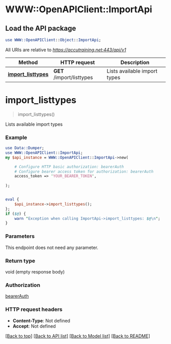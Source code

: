# WWW::OpenAPIClient::ImportApi

## Load the API package
```perl
use WWW::OpenAPIClient::Object::ImportApi;
```

All URIs are relative to *https://accutraining.net:443/api/v1*

Method | HTTP request | Description
------------- | ------------- | -------------
[**import_listtypes**](ImportApi.md#import_listtypes) | **GET** /import/listtypes | Lists available import types


# **import_listtypes**
> import_listtypes()

Lists available import types

### Example 
```perl
use Data::Dumper;
use WWW::OpenAPIClient::ImportApi;
my $api_instance = WWW::OpenAPIClient::ImportApi->new(

    # Configure HTTP basic authorization: bearerAuth
    # Configure bearer access token for authorization: bearerAuth
    access_token => 'YOUR_BEARER_TOKEN',
    
);


eval { 
    $api_instance->import_listtypes();
};
if ($@) {
    warn "Exception when calling ImportApi->import_listtypes: $@\n";
}
```

### Parameters
This endpoint does not need any parameter.

### Return type

void (empty response body)

### Authorization

[bearerAuth](../README.md#bearerAuth)

### HTTP request headers

 - **Content-Type**: Not defined
 - **Accept**: Not defined

[[Back to top]](#) [[Back to API list]](../README.md#documentation-for-api-endpoints) [[Back to Model list]](../README.md#documentation-for-models) [[Back to README]](../README.md)

